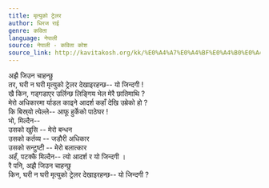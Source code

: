 ```yaml
---
title: मृत्युको ट्रेलर
author: धिरज राई
genre: कविता
language: नेपाली
source: नेपाली - कविता कोश
source_link: http://kavitakosh.org/kk/%E0%A4%A7%E0%A4%BF%E0%A4%B0%E0%A4%9C_%E0%A4%B0%E0%A4%BE%E0%A4%88
---
```


अझै जिउन चाहन्छु  
तर, घरी न घरी मृत्युको ट्रेलर देखाइरहन्छ-- यो जिन्दगी !  
खै किन, गड्गडाएर उर्लिन्छ लिङ्गिय भेल मेरै छातिमाथि ?  
मेरो अधिकारमा र्याडल काढ्ने आदर्श कहाँ देखि उम्रेको हो ?  
कि बिस्र्यो त्येल्ले-- आफू हुर्केको पाठेघर !  
भो, मिल्दैन--  
उसको खुसि -- मेरो बन्धन  
उसको कर्तव्य -- जडौरी अधिकार  
उसको सन्टुष्टी -- मेरो बलात्कार  
अहँ, पटक्कै मिल्दैन-- त्यो आदर्श र यो जिन्दगी ।  
रै पनि, अझै जिउन चाहन्छु  
किन, घरी न घरी मृत्युको ट्रेलर देखाइरहन्छ-- यो जिन्दगी ?
